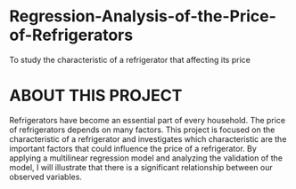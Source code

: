# Regression-Analysis-of-the-Price-of-Refrigerators
To study the characteristic of a refrigerator that affecting its price

# ABOUT THIS PROJECT
Refrigerators have become an essential part of every household. The price of refrigerators depends on many factors. This project is focused on the characteristic of a refrigerator and investigates which characteristic are the important factors that could influence the price of a refrigerator. By applying a multilinear regression model and analyzing the validation of the model, I will illustrate that there is a significant relationship between our observed variables. 
